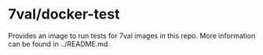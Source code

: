 # 7val/docker-test

Provides an image to run tests for 7val images in this repo. More information
can be found in ../README.md.
